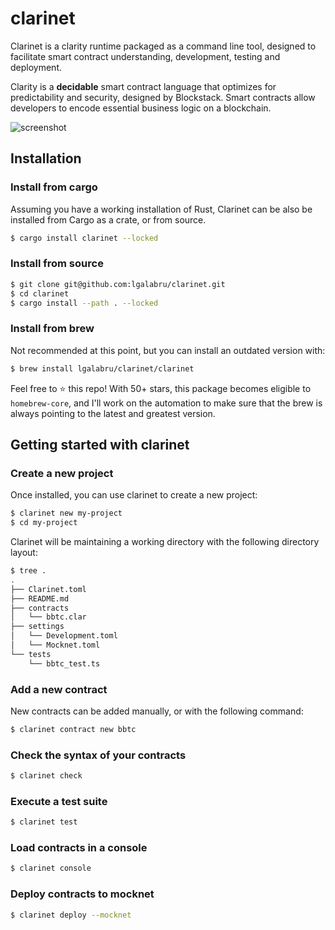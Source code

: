 # clarinet

Clarinet is a clarity runtime packaged as a command line tool, designed to facilitate smart contract understanding, development, testing and deployment. 

Clarity is a **decidable** smart contract language that optimizes for predictability and security, designed by Blockstack. Smart contracts allow developers to encode essential business logic on a blockchain. 

![screenshot](docs/images/demo.gif)

## Installation

### Install from cargo

Assuming you have a working installation of Rust, Clarinet can be also be installed from Cargo as a crate, or from source.


```bash
$ cargo install clarinet --locked
```

### Install from source

```bash
$ git clone git@github.com:lgalabru/clarinet.git
$ cd clarinet
$ cargo install --path . --locked
```

### Install from brew

Not recommended at this point, but you can install an outdated version with:

```bash
$ brew install lgalabru/clarinet/clarinet
```

Feel free to ⭐️ this repo! With 50+ stars, this package becomes eligible to `homebrew-core`, and I'll work on the automation to make sure that the brew is always pointing to the latest and greatest version.


## Getting started with clarinet

### Create a new project

Once installed, you can use clarinet to create a new project:

```bash
$ clarinet new my-project
$ cd my-project
```

Clarinet will be maintaining a working directory with the following directory layout:

```bash
$ tree .
.
├── Clarinet.toml
├── README.md
├── contracts
│   └── bbtc.clar
├── settings
│   └── Development.toml
│   └── Mocknet.toml
└── tests
    └── bbtc_test.ts
```

### Add a new contract

New contracts can be added manually, or with the following command:

```bash
$ clarinet contract new bbtc
```

### Check the syntax of your contracts

```bash
$ clarinet check
```

### Execute a test suite

```bash
$ clarinet test
```

### Load contracts in a console

```bash
$ clarinet console
```

### Deploy contracts to mocknet

```bash
$ clarinet deploy --mocknet
```
